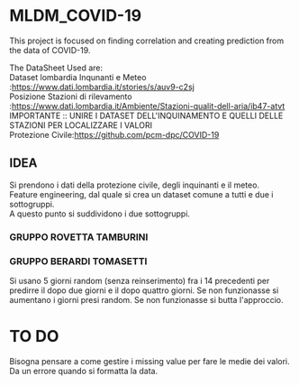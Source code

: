# MLDM_COVID-19

This project is focused on finding correlation and creating prediction from the data of COVID-19.<br />

The DataSheet Used are:<br />
Dataset lombardia Inqunanti e Meteo :https://www.dati.lombardia.it/stories/s/auv9-c2sj<br />
Posizione Stazioni di rilevamento :https://www.dati.lombardia.it/Ambiente/Stazioni-qualit-dell-aria/ib47-atvt<br />
IMPORTANTE :: UNIRE I DATASET DELL'INQUINAMENTO E QUELLI DELLE STAZIONI PER LOCALIZZARE I VALORI<br />
Protezione Civile:https://github.com/pcm-dpc/COVID-19<br />

## IDEA
Si prendono i dati della protezione civile, degli inquinanti e il meteo.<br />
Feature engineering, dal quale si crea un dataset comune a tutti e due i sottogruppi.<br />
A questo punto si suddividono i due sottogruppi.<br />

### GRUPPO ROVETTA TAMBURINI


### GRUPPO BERARDI TOMASETTI





Si usano 5 giorni random (senza reinserimento) fra i 14 precedenti per predirre il dopo due giorni e il dopo quattro giorni.
Se non funzionasse si aumentano i giorni presi random. Se non funzionasse si butta l'approccio.

# TO DO
Bisogna pensare a come gestire i missing value per fare le medie dei valori. Da un errore quando si formatta la data. 
